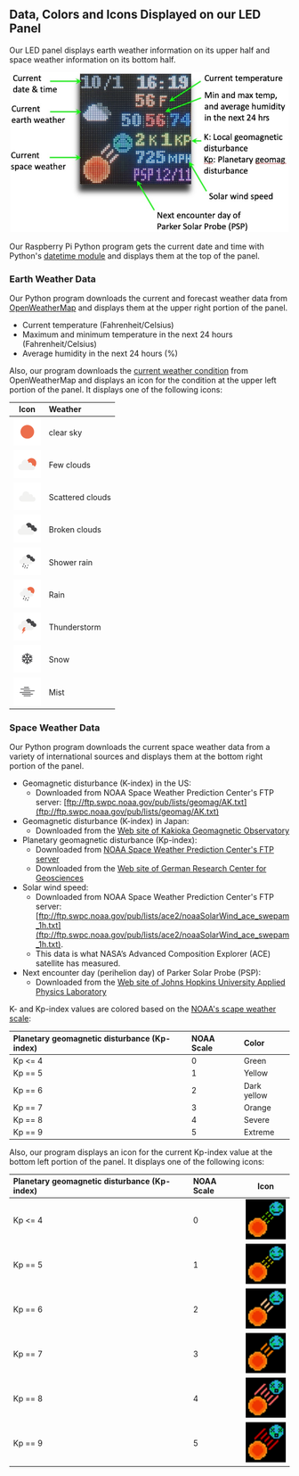 ## Data, Colors and Icons Displayed on our LED Panel

Our LED panel displays earth weather information on its upper half and space weather information on its bottom half.

<p align="center">
<img src="../images/panel.jpg" width="500"></a>
</p>

Our Raspberry Pi Python program gets the current date and time with Python's [datetime module](https://docs.python.org/3/library/datetime.html) and displays them at the top of the panel.

### Earth Weather Data

Our Python program downloads the current and forecast weather data from [OpenWeatherMap](https://openweathermap.org/) and displays them at the upper right portion of the panel.  

- Current temperature (Fahrenheit/Celsius)
- Maximum and minimum temperature in the next 24 hours (Fahrenheit/Celsius)
- Average humidity in the next 24 hours (%)

Also, our program downloads the [current weather condition](https://openweathermap.org/weather-conditions) from OpenWeatherMap and displays an icon for the condition at the upper left portion of the panel. It displays one of the following icons:

| Icon      | Weather |
| :----:      | :---      |
| <img src="../images/01d@2x.png" width="50"> | clear sky|
| <img src="../images/02d@2x.png" width="50"> | Few clouds |
| <img src="../images/03d@2x.png" width="50"> | Scattered clouds |
| <img src="../images/04d@2x.png" width="50"> | Broken clouds |
| <img src="../images/09d@2x.png" width="50"> | Shower rain |
| <img src="../images/10d@2x.png" width="50"> | Rain |
| <img src="../images/11d@2x.png" width="50"> | Thunderstorm |
| <img src="../images/13d@2x.png" width="50"> | Snow |
| <img src="../images/50d@2x.png" width="50"> | Mist |


### Space Weather Data

Our Python program downloads the current space weather data from a variety of international sources and displays them at the bottom right portion of the panel.

- Geomagnetic disturbance (K-index) in the US:
  - Downloaded from NOAA Space Weather Prediction Center's FTP server: [ftp://ftp.swpc.noaa.gov/pub/lists/geomag/AK.txt](ftp://ftp.swpc.noaa.gov/pub/lists/geomag/AK.txt)
- Geomagnetic disturbance (K-index) in Japan:
   - Downloaded from the [Web site of Kakioka Geomagnetic Observatory](https://www.kakioka-jma.go.jp/)
- Planetary geomagnetic disturbance (Kp-index):
   - Downloaded from [NOAA Space Weather Prediction Center's FTP server](ftp://ftp.swpc.noaa.gov/pub/lists/geomag/AK.txt)
   - Downloaded from the [Web site of German Research Center for Geosciences](https://www-app3.gfz-potsdam.de/kp_index/Kp_ap_nowcast.txt)
- Solar wind speed:
   - Downloaded from NOAA Space Weather Prediction Center's FTP server: [ftp://ftp.swpc.noaa.gov/pub/lists/ace2/noaaSolarWind_ace_swepam_1h.txt](ftp://ftp.swpc.noaa.gov/pub/lists/ace2/noaaSolarWind_ace_swepam_1h.txt).
   - This data is what NASA’s Advanced Composition Explorer (ACE) satellite has measured.
- Next encounter day (perihelion day) of Parker Solar Probe (PSP):
   - Downloaded from the [Web site of Johns Hopkins University Applied Physics Laboratory](http://parkersolarprobe.jhuapl.edu/The-Mission/index.php#Timeline)

K- and Kp-index values are colored based on the [NOAA's scape weather scale](https://www.swpc.noaa.gov/noaa-scales-explanation):

| Planetary geomagnetic disturbance (Kp-index)| NOAA Scale| Color|
| :---    | :--- | :--- |
| Kp <= 4 | 0 | Green |
| Kp == 5 | 1 | Yellow |
| Kp == 6 | 2 | Dark yellow |
| Kp == 7 | 3 | Orange |
| Kp == 8 | 4 | Severe |
| Kp == 9 | 5 | Extreme |


Also, our program displays an icon for the current Kp-index value at the bottom left portion of the panel. It displays one of the following icons:

| Planetary geomagnetic disturbance (Kp-index) | NOAA Scale| Icon|
| :---      | :---      | :----: |
| Kp <= 4 | 0 | <img src="../code/spacewheter_0_green.png" width="75"> |
| Kp == 5 | 1 |<img src="../code/spacewheter_1_yellow.png" width="75"> |
| Kp == 6 | 2 | <img src="../code/spacewheter_2_lightorange.png" width="75"> |
| Kp == 7 | 3 | <img src="../code/spacewheter_3_darkorange.png" width="75"> |
| Kp == 8 | 4 | <img src="../code/spacewheter_4_red.png" width="75"> |
| Kp == 9 | 5 | <img src="../code/spacewheter_5_darkred.png" width="75"> |
